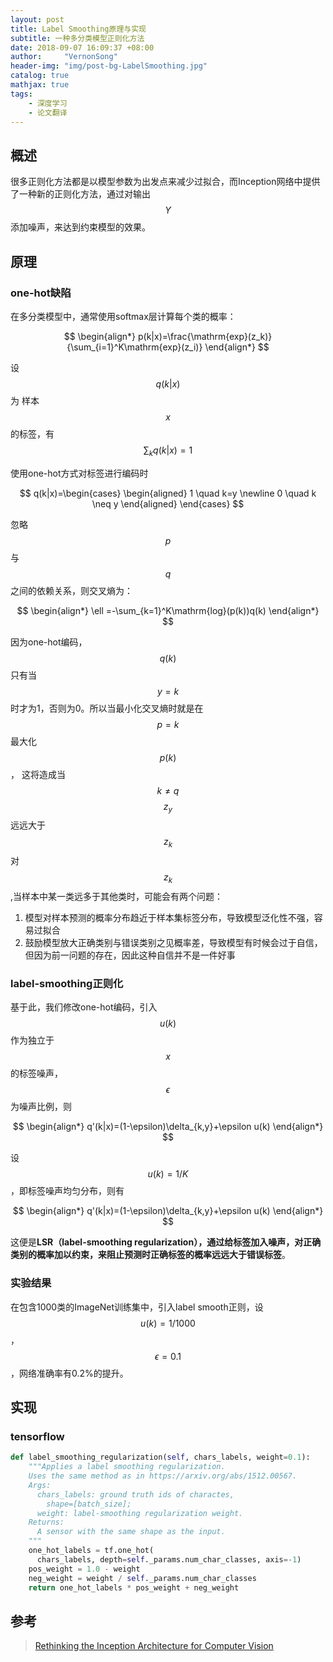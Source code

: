 ```yaml
---
layout: post
title: Label Smoothing原理与实现
subtitle: 一种多分类模型正则化方法
date: 2018-09-07 16:09:37 +08:00
author:     "VernonSong"
header-img: "img/post-bg-LabelSmoothing.jpg"
catalog: true
mathjax: true
tags:
    - 深度学习
    - 论文翻译
---
```


## 概述
很多正则化方法都是以模型参数为出发点来减少过拟合，而Inception网络中提供了一种新的正则化方法，通过对输出
$$
Y
$$
添加噪声，来达到约束模型的效果。

## 原理
### one-hot缺陷
在多分类模型中，通常使用softmax层计算每个类的概率：

$$
\begin{align*}
p(k|x)=\frac{\mathrm{exp}(z_k)}{\sum_{i=1}^K\mathrm{exp}(z_i)}
\end{align*}
$$

设
$$
q(k|x)
$$
为
样本
$$
x
$$
的标签，有
$$
\sum_kq(k|x)=1
$$


使用one-hot方式对标签进行编码时

$$
q(k|x)=\begin{cases}
\begin{aligned}
1  \quad k=y
\newline   0  \quad k \neq y
\end{aligned}
\end{cases}
$$

忽略
$$
p
$$
与
$$
q
$$
之间的依赖关系，则交叉熵为：

$$
\begin{align*}
\ell =-\sum_{k=1}^K\mathrm{log}(p(k))q(k)
\end{align*}
$$

因为one-hot编码，
$$
q(k)
$$
只有当
$$
y=k
$$
时才为1，否则为0。所以当最小化交叉熵时就是在
$$
p=k
$$
最大化
$$
p(k)
$$
，
这将造成当
$$
k \neq q
$$
$$
z_y
$$
远远大于
$$
z_k
$$
对
$$
z_k
$$
,当样本中某一类远多于其他类时，可能会有两个问题：
1. 模型对样本预测的概率分布趋近于样本集标签分布，导致模型泛化性不强，容易过拟合
2. 鼓励模型放大正确类别与错误类别之见概率差，导致模型有时候会过于自信，但因为前一问题的存在，因此这种自信并不是一件好事

### label-smoothing正则化
基于此，我们修改one-hot编码，引入
$$
u(k)
$$
作为独立于
$$
x
$$
的标签噪声，
$$
\epsilon
$$
为噪声比例，则

$$
\begin{align*}
q'(k|x)=(1-\epsilon)\delta_{k,y}+\epsilon u(k)
\end{align*}
$$

设
$$
u(k)=1/K
$$
，即标签噪声均匀分布，则有

$$
\begin{align*}
q'(k|x)=(1-\epsilon)\delta_{k,y}+\epsilon u(k)
\end{align*}
$$

这便是**LSR（label-smoothing regularization），通过给标签加入噪声，对正确类别的概率加以约束，来阻止预测时正确标签的概率远远大于错误标签**。

### 实验结果
在包含1000类的ImageNet训练集中，引入label smooth正则，设
$$
u(k)=1/1000
$$
，
$$
\epsilon=0.1
$$
，网络准确率有0.2%的提升。

## 实现

### tensorflow

```python
def label_smoothing_regularization(self, chars_labels, weight=0.1):
    """Applies a label smoothing regularization.
    Uses the same method as in https://arxiv.org/abs/1512.00567.
    Args:
      chars_labels: ground truth ids of charactes,
        shape=[batch_size];
      weight: label-smoothing regularization weight.
    Returns:
      A sensor with the same shape as the input.
    """
    one_hot_labels = tf.one_hot(
      chars_labels, depth=self._params.num_char_classes, axis=-1)
    pos_weight = 1.0 - weight
    neg_weight = weight / self._params.num_char_classes
    return one_hot_labels * pos_weight + neg_weight
```

## 参考
>[Rethinking the Inception Architecture for Computer Vision](https://arxiv.org/pdf/1512.00567.pdf)





